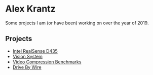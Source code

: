 # Alex Krantz
Some projects I am (or have been) working on over the year of 2019.

## Projects
* [Intel RealSense D435](IntelRealsense/)
* [Vision System](2019Vision/)
* [Video Compression Benchmarks](VideoCompressionBenchmarks/)
* [Drive By Wire](DriveByWireTesting/)
